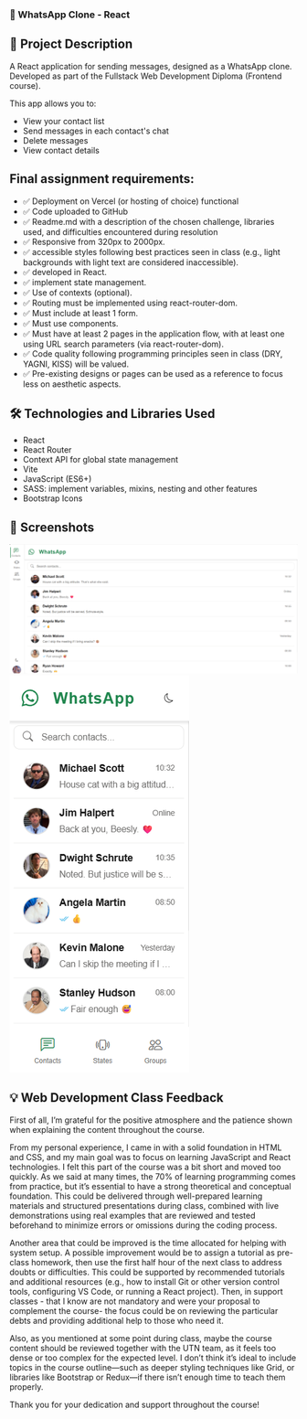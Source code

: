 ### 📱 WhatsApp Clone - React

## 🚀 Project Description

A React application for sending messages, designed as a WhatsApp clone. Developed as part of the Fullstack Web Development Diploma (Frontend course).

This app allows you to:
- View your contact list
- Send messages in each contact's chat
- Delete messages
- View contact details

## Final assignment requirements:

- ✅ Deployment on Vercel (or hosting of choice) functional
- ✅ Code uploaded to GitHub
- ✅ Readme.md with a description of the chosen challenge, libraries used, and difficulties encountered during resolution
- ✅ Responsive from 320px to 2000px.
- ✅ accessible styles following best practices seen in class (e.g., light backgrounds with light text are considered inaccessible).
- ✅ developed in React.
- ✅ implement state management.
- ✅ Use of contexts (optional).
- ✅ Routing must be implemented using react-router-dom.
- ✅ Must include at least 1 form.
- ✅ Must use components.
- ✅ Must have at least 2 pages in the application flow, with at least one using URL search parameters (via react-router-dom).
- ✅ Code quality following programming principles seen in class (DRY, YAGNI, KISS) will be valued.
- ✅ Pre-existing designs or pages can be used as a reference to focus less on aesthetic aspects.


## 🛠️ Technologies and Libraries Used

- React
- React Router
- Context API for global state management
- Vite
- JavaScript (ES6+)
- SASS: implement variables, mixins, nesting and other features
- Bootstrap Icons

## 📸 Screenshots

![whatsappclone mobile screenshot](image.png)
![whatsappclone mobile  contact chat screenshot](image-1.png)

## 💡 Web Development Class Feedback

First of all, I’m grateful for the positive atmosphere and the patience shown when explaining the content throughout the course.

From my personal experience, I came in with a solid foundation in HTML and CSS, and my main goal was to focus on learning JavaScript and React technologies. I felt this part of the course was a bit short and moved too quickly. As we said at many times, the 70% of learning programming comes from practice, but it’s essential to have a strong theoretical and conceptual foundation. This could be delivered through well-prepared learning materials and structured presentations during class, combined with live demonstrations using real examples that are reviewed and tested beforehand to minimize errors or omissions during the coding process.

Another area that could be improved is the time allocated for helping with system setup. A possible improvement would be to assign a tutorial as pre-class homework, then use the first half hour of the next class to address doubts or difficulties. This could be supported by recommended tutorials and additional resources (e.g., how to install Git or other version control tools, configuring VS Code, or running a React project). Then, in support classes - that I know are not mandatory and were your proposal to complement the course- the focus could be on reviewing the particular debts and providing additional help to those who need it.

Also, as you mentioned at some point during class, maybe the course content should be reviewed together with the UTN team, as it feels too dense or too complex for the expected level. I don’t think it’s ideal to include topics in the course outline—such as deeper styling techniques like Grid, or libraries like Bootstrap or Redux—if there isn’t enough time to teach them properly.

Thank you for your dedication and support throughout the course!
